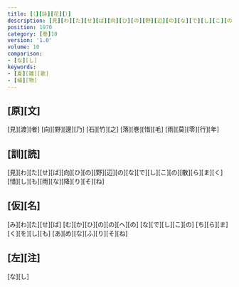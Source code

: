 ```yaml
---
title: [（][詠][花][）]
description: [見][わ][た][せ][ば][向][ひ][の][野][辺][の][な][で][し][こ][の][散][ら][ま][く][惜][し][も][雨][な][降][り][そ][ね]
position: 1970
category: [巻]10
version: '1.0'
volume: 10
comparison:
- [な][し]
keywords:
- [夏][雑][歌]
- [植][物]
---
```


## [原][文]

[見][渡][者] [向][野][邊][乃] [石][竹][之] [落][巻][惜][毛] [雨][莫][零][行][年]

## [訓][読]

[見][わ][た][せ][ば][向][ひ][の][野][辺][の][な][で][し][こ][の][散][ら][ま][く][惜][し][も][雨][な][降][り][そ][ね]

## [仮][名]

[み][わ][た][せ][ば] [む][か][ひ][の][の][へ][の] [な][で][し][こ][の] [ち][ら][ま][く][を][し][も] [あ][め][な][ふ][り][そ][ね]

## [左][注]

[な][し]
